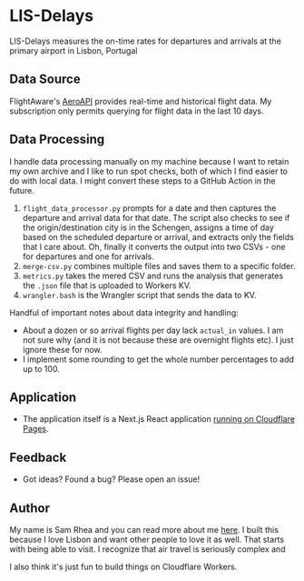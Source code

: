 # LIS-Delays

LIS-Delays measures the on-time rates for departures and arrivals at the primary airport in Lisbon, Portugal

## Data Source

FlightAware's [AeroAPI](https://www.flightaware.com/aeroapi/portal/) provides real-time and historical flight data. My subscription only permits querying for flight data in the last 10 days.

## Data Processing

I handle data processing manually on my machine because I want to retain my own archive and I like to run spot checks, both of which I find easier to do with local data. I might convert these steps to a GitHub Action in the future.

1. `flight_data_processor.py` prompts for a date and then captures the departure and arrival data for that date. The script also checks to see if the origin/destination city is in the Schengen, assigns a time of day based on the scheduled departure or arrival, and extracts only the fields that I care about. Oh, finally it converts the output into two CSVs - one for departures and one for arrivals.
2. `merge-csv.py` combines multiple files and saves them to a specific folder.
3. `metrics.py` takes the mered CSV and runs the analysis that generates the `.json` file that is uploaded to Workers KV.
4. `wrangler.bash` is the Wrangler script that sends the data to KV.

Handful of important notes about data integrity and handling:
* About a dozen or so arrival flights per day lack `actual_in` values. I am not sure why (and it is not because these are overnight flights etc). I just ignore these for now.
* I implement some rounding to get the whole number percentages to add up to 100.

## Application

* The application itself is a Next.js React application [running on Cloudflare Pages](https://developers.cloudflare.com/pages/framework-guides/nextjs/ssr/get-started/).

## Feedback

* Got ideas? Found a bug? Please open an issue!

## Author

My name is Sam Rhea and you can read more about me [here](https://blog.samrhea.com/). I built this because I love Lisbon and want other people to love it as well. That starts with being able to visit. I recognize that air travel is seriously complex and

I also think it's just fun to build things on Cloudflare Workers.
